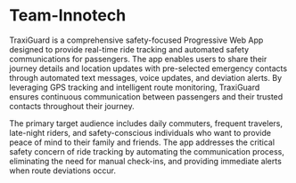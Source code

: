 # Team-Innotech
TraxiGuard is a comprehensive safety-focused Progressive Web App designed to provide real-time ride tracking and automated safety communications for passengers. The app enables users to share their journey details and location updates with pre-selected emergency contacts through automated text messages, voice updates, and deviation alerts. By leveraging GPS tracking and intelligent route monitoring, TraxiGuard ensures continuous communication between passengers and their trusted contacts throughout their journey.

The primary target audience includes daily commuters, frequent travelers, late-night riders, and safety-conscious individuals who want to provide peace of mind to their family and friends. The app addresses the critical safety concern of ride tracking by automating the communication process, eliminating the need for manual check-ins, and providing immediate alerts when route deviations occur.
